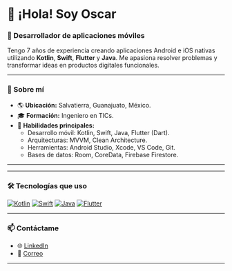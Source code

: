 # 👋 ¡Hola! Soy Oscar

### 🚀 Desarrollador de aplicaciones móviles
Tengo 7 años de experiencia creando aplicaciones Android e iOS nativas utilizando **Kotlin**, **Swift**, **Flutter** y **Java**. Me apasiona resolver problemas y transformar ideas en productos digitales funcionales.

---

### 📌 Sobre mí
- 🌎 **Ubicación:** Salvatierra, Guanajuato, México.
- 🎓 **Formación:** Ingeniero en TICs.
- 🌟 **Habilidades principales:**
  - Desarrollo móvil: Kotlin, Swift, Java, Flutter (Dart).
  - Arquitecturas: MVVM, Clean Architecture.
  - Herramientas: Android Studio, Xcode, VS Code, Git.
  - Bases de datos: Room, CoreData, Firebase Firestore.

---



---

### 🛠️ Tecnologías que uso
[![Kotlin](https://img.shields.io/badge/Kotlin-%230095D5.svg?style=for-the-badge&logo=kotlin&logoColor=white)](https://kotlinlang.org)
[![Swift](https://img.shields.io/badge/Swift-%23FA7343.svg?style=for-the-badge&logo=swift&logoColor=white)](https://developer.apple.com/swift/)
[![Java](https://img.shields.io/badge/Java-%23ED8B00.svg?style=for-the-badge&logo=java&logoColor=white)](https://www.java.com/)
[![Flutter](https://img.shields.io/badge/Flutter-%2302569B.svg?style=for-the-badge&logo=flutter&logoColor=white)](https://flutter.dev)

---

### 📫 Contáctame
- 🌐 [LinkedIn](https://www.linkedin.com/in/oscardanielmn)
- 📧 [Correo](mailto:oscardanielmn@gmail.com)

---
